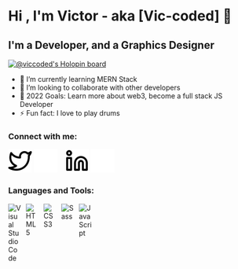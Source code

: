# Hi , I'm Victor - aka [Vic-coded] 👋

## I'm a Developer, and a Graphics Designer
[![@viccoded's Holopin board](https://holopin.io/api/user/board?user=viccoded)](https://holopin.io/@viccoded)

- 🌱 I’m currently learning MERN Stack
- 👯 I’m looking to collaborate with other developers
- 🥅 2022 Goals: Learn more about web3, become a full stack JS Developer
- ⚡ Fun fact: I love to play drums

### Connect with me:

<!-- [![website](./img/globe-light.svg)](https://codestackr.com#gh-light-mode-only)
[![website](./img/globe-dark.svg)](https://codestackr.com#gh-dark-mode-only)
&nbsp;&nbsp; -->
<!-- [![website](./img/youtube-light.svg)](https://youtube.com/codestackr#gh-light-mode-only)
[![website](./img/youtube-dark.svg)](https://youtube.com/codestackr#gh-dark-mode-only)
&nbsp;&nbsp; -->

[![website](./img/twitter-light.svg)](https://twitter.com/Victor38592863)
[![website](./img/twitter-dark.svg)](https://twitter.com/Victor38592863)
&nbsp;&nbsp;
[![website](./img/linkedin-light.svg)](www.linkedin.com/in/victor-ogbonna)
[![website](./img/linkedin-dark.svg)](www.linkedin.com/in/victor-ogbonna)
&nbsp;&nbsp;


### Languages and Tools:

<img align="left" alt="Visual Studio Code" width="26px" src="https://cdn.jsdelivr.net/gh/devicons/devicon/icons/vscode/vscode-original.svg" style="padding-right:10px;" />
<img align="left" alt="HTML5" width="26px" src="https://cdn.jsdelivr.net/gh/devicons/devicon/icons/html5/html5-original.svg" style="padding-right:10px;" />
<img align="left" alt="CSS3" width="26px" src="https://cdn.jsdelivr.net/gh/devicons/devicon/icons/css3/css3-original.svg" style="padding-right:10px;" />
<img align="left" alt="Sass" width="26px" src="https://cdn.jsdelivr.net/gh/devicons/devicon/icons/sass/sass-original.svg" style="padding-right:10px;" />

<img align="left" alt="JavaScript" width="26px" src="https://cdn.jsdelivr.net/gh/devicons/devicon/icons/javascript/javascript-original.svg" style="padding-right:10px;" />

